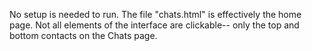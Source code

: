 No setup is needed to run. The file "chats.html" is effectively the home page. Not all elements of the interface are clickable-- only the top and bottom contacts on the Chats page.
